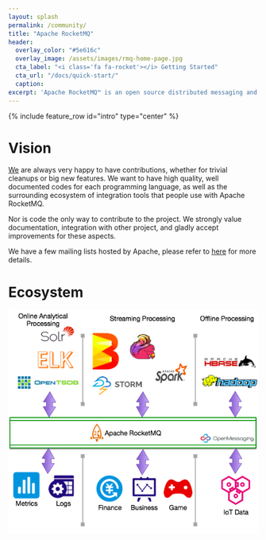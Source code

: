 ```yaml
---
layout: splash
permalink: /community/
title: "Apache RocketMQ"
header:
  overlay_color: "#5e616c"
  overlay_image: /assets/images/rmq-home-page.jpg
  cta_label: "<i class='fa fa-rocket'></i> Getting Started"
  cta_url: "/docs/quick-start/"
  caption:
excerpt: 'Apache RocketMQ™ is an open source distributed messaging and streaming data platform.<br /> <small><a href="/release_notes/release-notes-4.0.0-incubating/">Latest release v4.0.0-incubating</a></small><br /><br /> {::nomarkdown}<iframe style="display: inline-block;" src="https://ghbtns.com/github-btn.html?user=apache&repo=incubator-rocketmq&type=star&count=true&size=large" frameborder="0" scrolling="0" width="160px" height="30px"></iframe> <iframe style="display: inline-block;" src="https://ghbtns.com/github-btn.html?user=apache&repo=incubator-rocketmq&type=fork&count=true&size=large" frameborder="0" scrolling="0" width="158px" height="30px"></iframe>{:/nomarkdown}'
---
```

{% include feature_row id="intro" type="center" %}


# Vision

[We](/about/team/) are always very happy to have contributions, whether for trivial cleanups or big new features. We want to have high quality, well documented codes for each programming language, as well as the surrounding ecosystem of integration tools that people use with Apache RocketMQ.

Nor is code the only way to contribute to the project. We strongly value documentation, integration with other project, and gladly accept improvements for these aspects.

We have a few mailing lists hosted by Apache, please refer to [here](/about/contact) for more details.

# Ecosystem

![](/assets/images/eco.png)

